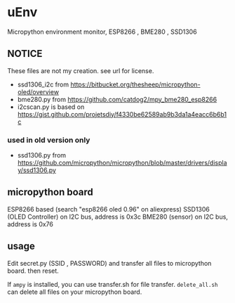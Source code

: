 # uEnv
Micropython environment monitor, ESP8266 , BME280 , SSD1306

## NOTICE

These files are not my creation. see url for license.

* ssd1306_i2c from https://bitbucket.org/thesheep/micropython-oled/overview
* bme280.py from https://github.com/catdog2/mpy_bme280_esp8266
* i2cscan.py is based on https://gist.github.com/projetsdiy/f4330be62589ab9b3da1a4eacc6b6b1c

### used in old version only
* ssd1306.py from https://github.com/micropython/micropython/blob/master/drivers/display/ssd1306.py

## micropython board

ESP8266 based (search "esp8266 oled 0.96" on aliexpress)
SSD1306 (OLED Controller) on I2C bus, address is 0x3c
BME280 (sensor) on I2C bus, address is 0x76

## usage

Edit secret.py (SSID , PASSWORD) and transfer all files to micropython board. then reset.

If `ampy` is installed, you can use transfer.sh for file transfer.
`delete_all.sh` can delete all files on your micropython board.
